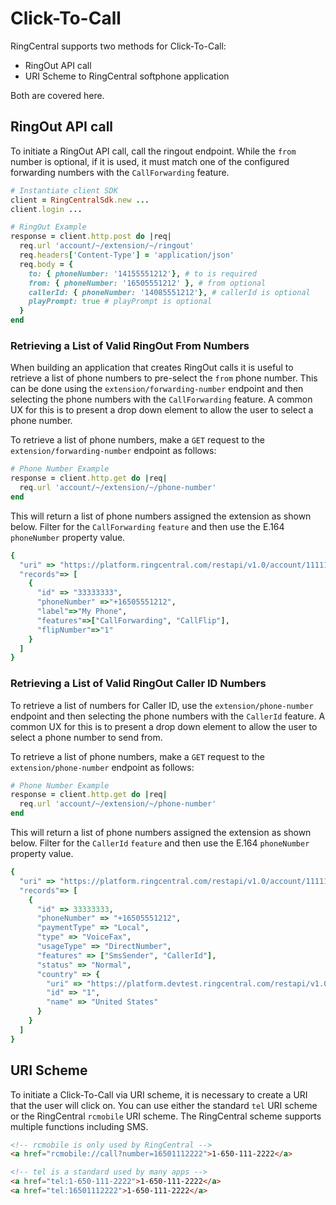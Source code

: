 # Click-To-Call

RingCentral supports two methods for Click-To-Call:

* RingOut API call
* URI Scheme to RingCentral softphone application

Both are covered here.

## RingOut API call

To initiate a RingOut API call, call the ringout endpoint. While the `from` number is optional, if it is used, it must match one of the configured forwarding numbers with the `CallForwarding` feature.

```ruby
# Instantiate client SDK
client = RingCentralSdk.new ...
client.login ...

# RingOut Example
response = client.http.post do |req|
  req.url 'account/~/extension/~/ringout'
  req.headers['Content-Type'] = 'application/json'
  req.body = {
    to: { phoneNumber: '14155551212'}, # to is required
    from: { phoneNumber: '16505551212' }, # from optional
    callerId: { phoneNumber: '14085551212'}, # callerId is optional
    playPrompt: true # playPrompt is optional
  }
end
```

### Retrieving a List of Valid RingOut From Numbers

When building an application that creates RingOut calls it is useful to retrieve a list of phone numbers to pre-select the `from` phone number. This can be done using the `extension/forwarding-number` endpoint and then selecting the phone numbers with the `CallForwarding` feature. A common UX for this is to present a drop down element to allow the user to select a phone number.

To retrieve a list of phone numbers, make a `GET` request to the `extension/forwarding-number` endpoint as follows:

```ruby
# Phone Number Example
response = client.http.get do |req|
  req.url 'account/~/extension/~/phone-number'
end
```

This will return a list of phone numbers assigned the extension as shown below. Filter for the `CallForwarding` `feature` and then use the E.164 `phoneNumber` property value.

```ruby
{
  "uri" => "https://platform.ringcentral.com/restapi/v1.0/account/11111111/extension/22222222/forwarding-number?page=1&perPage=100"
  "records"=> [
    {
      "id" => "33333333",
      "phoneNumber" =>"+16505551212",
      "label"=>"My Phone",
      "features"=>["CallForwarding", "CallFlip"],
      "flipNumber"=>"1"
    }
  ]
}
```

### Retrieving a List of Valid RingOut Caller ID Numbers

To retrieve a list of numbers for Caller ID, use the `extension/phone-number` endpoint and then selecting the phone numbers with the `CallerId` feature. A common UX for this is to present a drop down element to allow the user to select a phone number to send from.

To retrieve a list of phone numbers, make a `GET` request to the `extension/phone-number` endpoint as follows:

```ruby
# Phone Number Example
response = client.http.get do |req|
  req.url 'account/~/extension/~/phone-number'
end
```

This will return a list of phone numbers assigned the extension as shown below. Filter for the `CallerId` `feature` and then use the E.164 `phoneNumber` property value.

```ruby
{
  "uri" => "https://platform.ringcentral.com/restapi/v1.0/account/11111111/extension/22222222/phone-number?page=1&perPage=100"
  "records"=> [
    {
      "id" => 33333333,
      "phoneNumber" => "+16505551212",
      "paymentType" => "Local",
      "type" => "VoiceFax",
      "usageType" => "DirectNumber",
      "features" => ["SmsSender", "CallerId"],
      "status" => "Normal",
      "country" => {
        "uri" => "https://platform.devtest.ringcentral.com/restapi/v1.0/dictionary/country/1",
        "id" => "1",
        "name" => "United States"
      }
    }
  ]
}
```

## URI Scheme

To initiate a Click-To-Call via URI scheme, it is necessary to create a URI that the user will click on. You can use either the standard `tel` URI scheme or the RingCentral `rcmobile` URI scheme. The RingCentral scheme supports multiple functions including SMS.

```html
<!-- rcmobile is only used by RingCentral -->
<a href="rcmobile://call?number=16501112222">1-650-111-2222</a>

<!-- tel is a standard used by many apps -->
<a href="tel:1-650-111-2222">1-650-111-2222</a>
<a href="tel:16501112222">1-650-111-2222</a>
```
